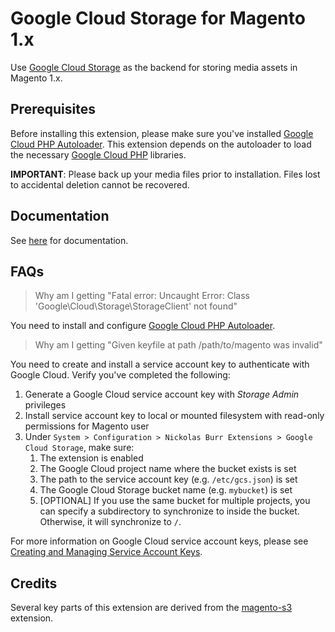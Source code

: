 # Google Cloud Storage for Magento 1.x

Use [Google Cloud Storage](https://cloud.google.com/storage/) as the backend for storing media assets in Magento 1.x.

## Prerequisites

Before installing this extension, please make sure you've installed [Google Cloud PHP Autoloader](https://github.com/auroraextensions/googlecloudphpautoloader).
This extension depends on the autoloader to load the necessary [Google Cloud PHP](https://github.com/googleapis/google-cloud-php) libraries.

**IMPORTANT**: Please back up your media files prior to installation. Files lost to accidental deletion cannot be recovered.

## Documentation

See [here](https://docs.auroraextensions.com/magento/extensions/1.x/magegcs/latest/) for documentation.

## FAQs

> Why am I getting "Fatal error: Uncaught Error: Class 'Google\Cloud\Storage\StorageClient' not found"

You need to install and configure [Google Cloud PHP Autoloader](https://github.com/auroraextensions/googlecloudphpautoloader).

> Why am I getting "Given keyfile at path /path/to/magento was invalid"

You need to create and install a service account key to authenticate with Google Cloud. Verify you've completed the following:

1. Generate a Google Cloud service account key with _Storage Admin_ privileges
2. Install service account key to local or mounted filesystem with read-only permissions for Magento user
3. Under `System > Configuration > Nickolas Burr Extensions > Google Cloud Storage`, make sure:
    1. The extension is enabled
    2. The Google Cloud project name where the bucket exists is set
    3. The path to the service account key (e.g. `/etc/gcs.json`) is set
    4. The Google Cloud Storage bucket name (e.g. `mybucket`) is set
    5. [OPTIONAL] If you use the same bucket for multiple projects, you can specify a subdirectory to synchronize to inside the bucket. Otherwise, it will synchronize to `/`.

For more information on Google Cloud service account keys, please see [Creating and Managing Service Account Keys](https://cloud.google.com/iam/docs/creating-managing-service-account-keys).

## Credits

Several key parts of this extension are derived from the [magento-s3](https://github.com/thaiphan/magento-s3) extension.
